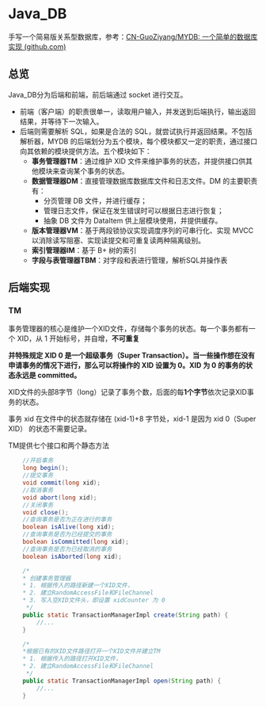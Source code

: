 # Java_DB

手写一个简易版关系型数据库，参考：[CN-GuoZiyang/MYDB: 一个简单的数据库实现 (github.com)](https://github.com/CN-GuoZiyang/MYDB)

## 总览

Java_DB分为后端和前端，前后端通过 socket 进行交互。

- 前端（客户端）的职责很单一，读取用户输入，并发送到后端执行，输出返回结果，并等待下一次输入。
- 后端则需要解析 SQL，如果是合法的 SQL，就尝试执行并返回结果。不包括解析器，MYDB 的后端划分为五个模块，每个模块都又一定的职责，通过接口向其依赖的模块提供方法。五个模块如下：
  - **事务管理器TM**：通过维护 XID 文件来维护事务的状态，并提供接口供其他模块来查询某个事务的状态。
  - **数据管理器DM**：直接管理数据库数据库文件和日志文件。DM 的主要职责有：
    - 分页管理 DB 文件，并进行缓存；
    - 管理日志文件，保证在发生错误时可以根据日志进行恢复；
    - 抽象 DB 文件为 DataItem 供上层模块使用，并提供缓存。
  - **版本管理器VM**：基于两段锁协议实现调度序列的可串行化、实现 MVCC 以消除读写阻塞、实现读提交和可重复读两种隔离级别。
  - **索引管理器IM**：基于 B+ 树的索引
  - **字段与表管理器TBM**：对字段和表进行管理，解析SQL并操作表

## 后端实现

### TM

事务管理器的核心是维护一个XID文件，存储每个事务的状态。每一个事务都有一个 XID，从 1 开始标号，并自增，**不可重复**

**并特殊规定 XID 0 是一个超级事务（Super Transaction）。当一些操作想在没有申请事务的情况下进行，那么可以将操作的 XID 设置为 0。XID 为 0 的事务的状态永远是 committed。**

XID文件的头部8字节（long）记录了事务个数，后面的每**1个字节**依次记录XID事务的状态。

事务 xid 在文件中的状态就存储在 (xid-1)+8 字节处，xid-1 是因为 xid 0（Super XID） 的状态不需要记录。



TM提供七个接口和两个静态方法

```java
    //开启事务
    long begin();
    //提交事务
    void commit(long xid);
    //取消事务
    void abort(long xid);
    //关闭事务
    void close();
    //查询事务是否为正在进行的事务
    boolean isAlive(long xid);
    //查询事务是否为已经提交的事务
    boolean isCommitted(long xid);
    //查询事务是否为已经取消的事务
    boolean isAborted(long xid);

    /*
    * 创建事务管理器
    * 1. 根据传入的路径新建一个XID文件，
    * 2. 建立RandomAccessFile和FileChannel
    * 3. 写入空XID文件头，即设置 xidCounter 为 0
     */
    public static TransactionManagerImpl create(String path) {
        //...
    }

    /*
    *根据已有的XID文件路径打开一个XID文件并建立TM
    * 1. 根据传入的路径打开XID文件，
    * 2. 建立RandomAccessFile和FileChannel
     */
    public static TransactionManagerImpl open(String path) {
    	//...
    }
```


